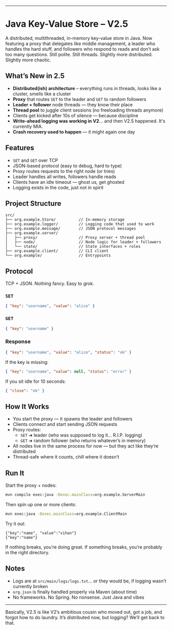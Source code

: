 
---

# Java Key-Value Store – V2.5

A distributed, multithreaded, in-memory key-value store in Java. Now featuring a proxy that delegates like middle management, a leader who handles the hard stuff, and followers who respond to reads and don’t ask too many questions. Still polite. Still threads. Slightly more distributed. Slightly more chaotic.

## What’s New in 2.5

- **Distributed(ish) architecture** – everything runs in threads, looks like a cluster, smells like a cluster
- **Proxy** that routes `SET` to the leader and `GET` to random followers
- **Leader + follower** node threads — they know their place
- **Thread pool** to juggle client sessions (no freeloading threads anymore)
- Clients get kicked after 10s of silence — because discipline
- **Write-ahead logging was working in V2**… and then V2.5 happened. It's currently MIA.
- **Crash recovery used to happen** — it might again one day

## Features

- `SET` and `GET` over TCP
- JSON-based protocol (easy to debug, hard to type)
- Proxy routes requests to the right node (or tries)
- Leader handles all writes, followers handle reads
- Clients have an idle timeout — ghost us, get ghosted
- Logging exists in the code, just not in spirit

## Project Structure

```
src/
├── org.example.Store/          // In-memory storage
├── org.example.logger/         // Logging code that used to work
├── org.example.message/        // JSON protocol messages
├── org.example.server/
│   ├── proxy/                  // Proxy server + thread pool
│   ├── node/                   // Node logic for leader + followers
│   └── state/                  // State interfaces + roles
├── org.example.client/         // CLI client
└── org.example/                // Entrypoints
```

## Protocol

TCP + JSON. Nothing fancy. Easy to grok.

### `SET`
```json
{ "key": "username", "value": "alice" }
```

### `GET`
```json
{ "key": "username" }
```

### Response
```json
{ "key": "username", "value": "alice", "status": "ok" }
```

If the key is missing:
```json
{ "key": "username", "value": null, "status": "error" }
```

If you sit idle for 10 seconds:
```json
{ "close": "ok" }
```

## How It Works

- You start the proxy — it spawns the leader and followers
- Clients connect and start sending JSON requests
- Proxy routes:
    - `SET` ➜ leader (who was supposed to log it… R.I.P. logging)
    - `GET` ➜ random follower (who returns whatever’s in memory)
- All nodes live in the same process for now — but they act like they’re distributed
- Thread-safe where it counts, chill where it doesn’t

## Run It

Start the proxy + nodes:

```bash
mvn compile exec:java -Dexec.mainClass=org.example.ServerMain
```

Then spin up one or more clients:

```bash
mvn exec:java -Dexec.mainClass=org.example.ClientMain
```

Try it out:
```
{"key":"name", "value":"vihan"}
{"key":"name"}
```

If nothing breaks, you’re doing great. If something breaks, you’re probably in the right directory.

## Notes

- Logs are at `src/main/logs/logs.txt`… or they would be, if logging wasn’t currently broken
- `org.json` is finally handled properly via Maven (about time)
- No frameworks. No Spring. No nonsense. Just Java and vibes

---

Basically, V2.5 is like V2’s ambitious cousin who moved out, got a job, and forgot how to do laundry. It’s distributed now, but logging? We’ll get back to that.